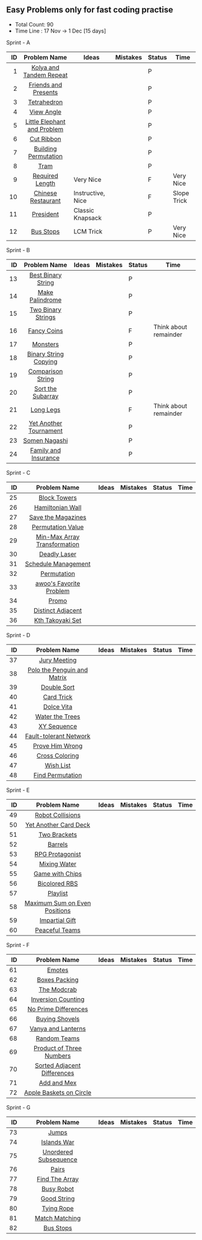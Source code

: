## Easy Problems only for fast coding practise

* Total Count: 90 
* Time Line : 17 Nov -> 1 Dec  [15 days]

Sprint - A 

| ID  | Problem Name | Ideas | Mistakes |Status| Time |  
|---:|:---:|---|---|---|---|
|1|[Kolya and Tandem Repeat](https://codeforces.com/problemset/problem/443/B)|||P||
|2|[Friends and Presents](https://codeforces.com/problemset/problem/483/B)|||P||
|3|[Tetrahedron](https://codeforces.com/contest/166/problem/E)|||P||
|4|[View Angle](https://codeforces.com/problemset/problem/257/C)|||P||
|5|[Little Elephant and Problem](https://codeforces.com/problemset/problem/220/A)|||P||
|6|[Cut Ribbon](https://codeforces.com/problemset/problem/189/A)|||P|
|7|[Building Permutation](https://codeforces.com/problemset/problem/285/C)|||P|
|8|[Tram](https://codeforces.com/problemset/problem/116/A)|||P|
|9|[Required Length](https://codeforces.com/contest/1681/problem/D)|Very Nice||F|Very Nice|
|10|[Chinese Restaurant](https://atcoder.jp/contests/abc268/tasks/abc268_e)|Instructive, Nice||F|Slope Trick|
|11|[President](https://atcoder.jp/contests/abc317/tasks/abc317_d)|Classic Knapsack||P||
|12|[Bus Stops](https://atcoder.jp/contests/abc319/tasks/abc319_e)|LCM Trick||P|Very Nice||

Sprint - B 

| ID  | Problem Name | Ideas | Mistakes |Status| Time |  
|---:|:---:|---|---|---|---|
|13|[Best Binary String](https://codeforces.com/contest/1837/problem/C)|||P||
|14|[Make Palindrome](https://codeforces.com/contest/600/problem/C)|||P||
|15|[Two Binary Strings](https://codeforces.com/contest/1861/problem/B)|||P||
|16|[Fancy Coins](https://codeforces.com/contest/1860/problem/B)|||F|Think about remainder|
|17|[Monsters](https://codeforces.com/contest/1849/problem/B)|||P||
|18|[Binary String Copying](https://codeforces.com/contest/1849/problem/C)|||P||
|19|[Comparison String](https://codeforces.com/contest/1837/problem/B)|||P||
|20|[Sort the Subarray](https://codeforces.com/contest/1821/problem/B)|||P||
|21|[Long Legs](https://codeforces.com/contest/1814/problem/B)|||F|Think about remainder|
|22|[Yet Another Tournament](https://codeforces.com/contest/1783/problem/C)|||P||
|23|[Somen Nagashi](https://atcoder.jp/contests/abc320/tasks/abc320_e/editorial)|||P||
|24|[Family and Insurance](https://atcoder.jp/contests/abc309/tasks/abc309_e)|||P||

Sprint - C 

| ID  | Problem Name | Ideas | Mistakes |Status| Time |  
|---:|:---:|---|---|---|---
|25|[Block Towers](https://codeforces.com/contest/1767/problem/B)||||
|26|[Hamiltonian Wall](https://codeforces.com/contest/1766/problem/C)||||
|27|[Save the Magazines](https://codeforces.com/contest/1743/problem/C)||||
|28|[Permutation Value](https://codeforces.com/contest/1743/problem/B)||||
|29|[Min-Max Array Transformation](https://codeforces.com/contest/1721/problem/C)||||
|30|[Deadly Laser](https://codeforces.com/contest/1721/problem/B)||||
|31|[Schedule Management](https://codeforces.com/contest/1701/problem/C)||||
|32|[Permutation](https://codeforces.com/contest/1701/problem/B)||||
|33|[awoo's Favorite Problem](https://codeforces.com/contest/1697/problem/C)||||
|34|[Promo](https://codeforces.com/contest/1697/problem/B)||||
|35|[Distinct Adjacent](https://atcoder.jp/contests/abc307/tasks/abc307_e)||||
|36|[Kth Takoyaki Set](https://atcoder.jp/contests/abc297/tasks/abc297_e)||||

Sprint - D 

| ID  | Problem Name | Ideas | Mistakes |Status| Time |  
|---:|:---:|---|---|---|---
|37|[Jury Meeting](https://codeforces.com/contest/1569/problem/C)||||
|38|[Polo the Penguin and Matrix](https://codeforces.com/problemset/problem/289/B)||||
|39|[Double Sort](https://codeforces.com/contest/1681/problem/C)||||
|40|[Card Trick](https://codeforces.com/contest/1681/problem/B)||||
|41|[Dolce Vita](https://codeforces.com/contest/1671/problem/C)||||
|42|[Water the Trees](https://codeforces.com/contest/1661/problem/C)||||
|43|[XY Sequence](https://codeforces.com/contest/1657/problem/B)||||
|44|[Fault-tolerant Network](https://codeforces.com/contest/1651/problem/C)||||
|45|[Prove Him Wrong](https://codeforces.com/contest/1651/problem/B)||||
|46|[Cross Coloring](https://codeforces.com/contest/1644/problem/D)||||
|47|[Wish List](https://atcoder.jp/contests/abc288/tasks/abc288_e)||||
|48|[Find Permutation](https://atcoder.jp/contests/abc291/tasks/abc291_e)||||

Sprint - E 

| ID  | Problem Name | Ideas | Mistakes |Status| Time |  
|---:|:---:|---|---|---|---
|49|[Robot Collisions](https://codeforces.com/contest/1525/problem/C)||||
|50|[Yet Another Card Deck](https://codeforces.com/contest/1511/problem/C)||||
|51|[Two Brackets](https://codeforces.com/contest/1452/problem/C)||||
|52|[Barrels](https://codeforces.com/contest/1430/problem/B)||||
|53|[RPG Protagonist](https://codeforces.com/contest/1400/problem/B)||||
|54|[Mixing Water](https://codeforces.com/contest/1359/problem/C)||||
|55|[Game with Chips](https://codeforces.com/contest/1327/problem/C)||||
|56|[Bicolored RBS](https://codeforces.com/contest/1167/problem/D)|||
|57|[Playlist](https://codeforces.com/contest/1140/problem/C)||||
|58|[Maximum Sum on Even Positions](https://codeforces.com/contest/1373/problem/D)||||
|59|[Impartial Gift](https://atcoder.jp/contests/abc302/tasks/abc302_d)||||
|60|[Peaceful Teams](https://atcoder.jp/contests/abc310/tasks/abc310_d)||||

Sprint - F 

| ID  | Problem Name | Ideas | Mistakes |Status| Time |  
|---:|:---:|---|---|---|---
|61|[Emotes](https://codeforces.com/contest/1117/problem/B)||||
|62|[Boxes Packing](https://codeforces.com/contest/903/problem/C)||||
|63|[The Modcrab](https://codeforces.com/contest/903/problem/B)||||
|64|[Inversion Counting](https://codeforces.com/contest/911/problem/D)||||
|65|[No Prime Differences](https://codeforces.com/problemset/problem/1838/C)||||
|66|[Buying Shovels](https://codeforces.com/problemset/problem/1360/D)||||
|67|[Vanya and Lanterns](https://codeforces.com/problemset/problem/492/B)||||
|68|[Random Teams](https://codeforces.com/problemset/problem/478/B)||||
|69|[Product of Three Numbers](https://codeforces.com/problemset/problem/1294/C)||||
|70|[Sorted Adjacent Differences](https://codeforces.com/problemset/problem/1339/B)||||
|71|[Add and Mex](https://atcoder.jp/contests/abc272/tasks/abc272_e)||||
|72|[Apple Baskets on Circle](https://atcoder.jp/contests/abc270/tasks/abc270_e)||||

Sprint - G 

| ID  | Problem Name | Ideas | Mistakes |Status| Time |  
|---:|:---:|---|---|---|---
|73|[Jumps](https://codeforces.com/contest/1455/problem/B)||||
|74|[Islands War](https://atcoder.jp/contests/abc103/tasks/abc103_d)||||
|75|[Unordered Subsequence](https://codeforces.com/contest/27/problem/C)||||
|76|[Pairs](https://codeforces.com/contest/1463/problem/D)||||
|77|[Find The Array](https://codeforces.com/contest/1463/problem/B)||||
|78|[Busy Robot](https://codeforces.com/contest/1463/problem/C)||||
|79|[Good String](https://codeforces.com/contest/1389/problem/C)||||
|80|[Tying Rope](https://atcoder.jp/contests/abc293/tasks/abc293_d)||||
|81|[Match Matching](https://atcoder.jp/contests/abc118/tasks/abc118_d)||||
|82|[Bus Stops](https://atcoder.jp/contests/abc319/tasks/abc319_e)||||
